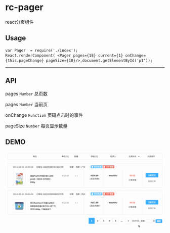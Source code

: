 # rc-pager
react分页组件

## Usage

    var Pager  = require('./index');
    React.renderComponent( <Pager pages={18} current={1} onChange={this.pageChange} pageSize={10}/>,document.getElementById('p1'));


----

## API

pages `Number`  总页数

pages `Number`  当前页

onChange `Function`  页码点击时的事件

pageSize `Number`  每页显示数量


## DEMO

![pager](https://github.com/Sunny-L/rc-pager/blob/master/1.gif)
